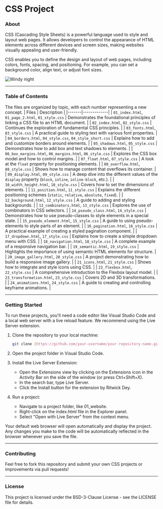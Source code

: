 # CSS Project
### About
CSS (Cascading Style Sheets) is a powerful language used to style and layout web pages. It allows developers to control the appearance of HTML elements across different devices and screen sizes, making websites visually appealing and user-friendly.

CSS enables you to define the design and layout of web pages, including colors, fonts, spacing, and positioning. For example, you can set a background color, align text, or adjust font sizes.

<img src="https://media0.giphy.com/media/v1.Y2lkPTc5MGI3NjExa3c5YXBid21pbHgwaHltMTV1Mmtpb3p2ZXN4cTF4ajkzMjRvMDI3YyZlcD12MV9pbnRlcm5hbF9naWZfYnlfaWQmY3Q9Zw/FasDzeycTUNG5Ll7IA/giphy.gif" alt="Windy night"/>
<hr>

### Table of Contents
The files are organized by topic, with each number representing a new concept.
| Files | Description |
|-------|-------------|
| `01_index.html`, `01_page_2.html`, `01_style.css` | Demonstrates the foundational principles of linking a CSS file to an HTML document. |
| `02_index.html`, `02_style.css` | Continues the exploration of fundamental CSS principles. |
| `03_fonts.html`, `03_style.css` | A practical guide to styling text with various font properties. |
| `04_borders.html`, `04_style.css`, `04_style_short.css` | Explains how to add and customize borders around elements. |
| `05_shadows.html`, `05_style.css` | Demonstrates how to add box and text shadows to elements. |
| `06_box_margins.html`, `06_margins.html`, `06_style.css` | Explores the CSS box model and how to control margins. |
| `07_float.html`, `07_style.css` | A look at the `float` property for positioning elements. |
| `08_overflow.html`, `08_style.css` | Shows how to manage content that overflows its container. |
| `09_display.html`, `09_style.css` | A deep dive into the different values of the `display` property (`block`, `inline`, `inline-block`, etc.). |
| `10_width_height.html`, `10_style.css` | Covers how to set the dimensions of elements. |
| `11_position.html`, `11_style.css` | Explains the different positioning schemes (`static`, `relative`, `absolute`, `fixed`). |
| `12_background.html`, `12_style.css` | A guide to adding and styling backgrounds. |
| `13_combinators.html`, `13_style.css` | Explores the use of combinators in CSS selectors. |
| `14_pseudo_class.html`, `14_style.css` | Demonstrates how to use pseudo-classes to style elements in a special state. |
| `15_pseudo_element.html`, `15_style.css` | A guide to using pseudo-elements to style parts of an element. |
| `16_pagination.html`, `16_style.css` | A practical example of creating a styled pagination component. |
| `17_dropdown.html`, `17_style.css` | Explains how to create a simple dropdown menu with CSS. |
| `18_navigation.html`, `18_style.css` | A complete example of a responsive navigation bar. |
| `19_semantic.html`, `19_style.css` | Highlights the importance of using semantic HTML elements for structure. |
| `20_image_gallery.html`, `20_style.css` | A project demonstrating how to build a responsive image gallery. |
| `21_icons.html`, `21_style.css` | Shows how to integrate and style icons using CSS. |
| `22_flexbox.html`, `22_style.css` | A comprehensive introduction to the Flexbox layout model. |
| `23_transformation.html`, `23_style.css` | Covers 2D and 3D transformations. |
| `24_animations.html`, `24_style.css` | A guide to creating and controlling keyframe animations. |
<hr>

### Getting Started
To run these projects, you'll need a code editor like Visual Studio Code and a local web server with a live reload feature. We recommend using the Live Server extension.

1. Clone the repository to your local machine:

   ```bash
   git clone [https://github.com/your-username/your-repository-name.git](https://github.com/your-username/your-repository-name.git)

2. Open the project folder in Visual Studio Code.

3. Install the Live Server Extension:
    - Open the Extensions view by clicking on the Extensions icon in the Activity Bar on the side of the window (or press Ctrl+Shift+X).
    - In the search bar, type Live Server.
    - Click the Install button for the extension by Ritwick Dey.

4. Run a project:
    - Navigate to a project folder, like 01_website.
    - Right-click on the index.html file in the Explorer panel.
    - Select "Open with Live Server" from the context menu.

Your default web browser will open automatically and display the project. Any changes you make to the code will be automatically reflected in the browser whenever you save the file.
<hr>

### Contributing
Feel free to fork this repository and submit your own CSS projects or improvements via pull requests!
<hr>

### License
This project is licensed under the BSD-3-Clause License - see the LICENSE file for details.
